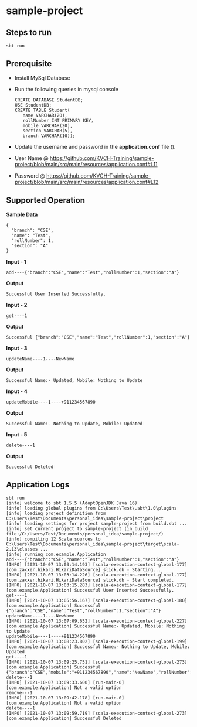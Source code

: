 # sample-project

## Steps to run

    sbt run

## Prerequisite

 - Install MySql Database
 - Run the following queries in mysql console

       CREATE DATABASE StudentDB;
       USE StudentDB;
       CREATE TABLE Student(
    	  name VARCHAR(20),
          rollNumber INT PRIMARY KEY,
          mobile VARCHAR(20),
          section VARCHAR(5),
          branch VARCHAR(10));

 - Update the username and password in the **application.conf** file ().
 - User Name @ https://github.com/KVCH-Training/sample-project/blob/main/src/main/resources/application.conf#L11
 - Password @ https://github.com/KVCH-Training/sample-project/blob/main/src/main/resources/application.conf#L12

## Supported Operation

**Sample Data**

    {
      "branch": "CSE",
      "name": "Test",
      "rollNumber": 1,
      "section": "A"
    }

**Input - 1**

    add----{"branch":"CSE","name":"Test","rollNumber":1,"section":"A"}

**Output**

    Successful User Inserted Successfully.

**Input - 2**

    get----1

**Output**

    Successful {"branch":"CSE","name":"Test","rollNumber":1,"section":"A"}

**Input - 3**

    updateName----1----NewName

**Output**

    Successful Name:- Updated, Mobile: Nothing to Update

**Input - 4**

    updateMobile----1----+911234567890

**Output**

    Successful Name:- Nothing to Update, Mobile: Updated

**Input - 5**

    delete----1

**Output**

    Successful Deleted

## Application Logs

    sbt run
    [info] welcome to sbt 1.5.5 (AdoptOpenJDK Java 16)
    [info] loading global plugins from C:\Users\Test\.sbt\1.0\plugins
    [info] loading project definition from C:\Users\Test\Documents\personal_idea\sample-project\project
    [info] loading settings for project sample-project from build.sbt ...
    [info] set current project to sample-project (in build file:/C:/Users/Test/Documents/personal_idea/sample-project/)
    [info] compiling 12 Scala sources to C:\Users\Test\Documents\personal_idea\sample-project\target\scala-2.13\classes ...
    [info] running com.example.Application
    add----{"branch":"CSE","name":"Test","rollNumber":1,"section":"A"}
    [INFO] [2021-10-07 13:03:14.193] [scala-execution-context-global-177] [com.zaxxer.hikari.HikariDataSource] slick.db - Starting...
    [INFO] [2021-10-07 13:03:14.226] [scala-execution-context-global-177] [com.zaxxer.hikari.HikariDataSource] slick.db - Start completed.
    [INFO] [2021-10-07 13:03:15.283] [scala-execution-context-global-177] [com.example.Application] Successful User Inserted Successfully.
    get----1
    [INFO] [2021-10-07 13:05:56.167] [scala-execution-context-global-180] [com.example.Application] Successful {"branch":"CSE","name":"Test","rollNumber":1,"section":"A"}
    updateName----1----NewName
    [INFO] [2021-10-07 13:07:09.652] [scala-execution-context-global-227] [com.example.Application] Successful Name:- Updated, Mobile: Nothing to Update
    updateMobile----1----+911234567890
    [INFO] [2021-10-07 13:08:23.802] [scala-execution-context-global-199] [com.example.Application] Successful Name:- Nothing to Update, Mobile: Updated
    get----1
    [INFO] [2021-10-07 13:09:25.751] [scala-execution-context-global-273] [com.example.Application] Successful {"branch":"CSE","mobile":"+911234567890","name":"NewName","rollNumber":1,"section":"A"}
    delete---1
    [INFO] [2021-10-07 13:09:33.600] [run-main-0] [com.example.Application] Not a valid option
    remove---1
    [INFO] [2021-10-07 13:09:42.178] [run-main-0] [com.example.Application] Not a valid option
    delete----1
    [INFO] [2021-10-07 13:09:59.719] [scala-execution-context-global-273] [com.example.Application] Successful Deleted

